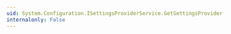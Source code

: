 ```yaml
---
uid: System.Configuration.ISettingsProviderService.GetSettingsProvider(System.Configuration.SettingsProperty)
internalonly: False
---
```

